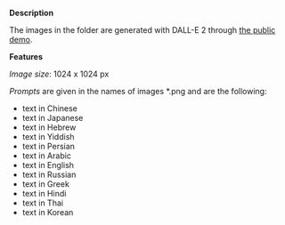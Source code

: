**Description**

The images in the folder are generated with DALL-E 2 through [the public demo](https://labs.openai.com/).

**Features**

*Image size*: 1024 x 1024 px

*Prompts* are given in the names of images *.png and are the following:

- text in Chinese 
- text in Japanese 
- text in Hebrew 
- text in Yiddish 
- text in Persian 
- text in Arabic 
- text in English 
- text in Russian 
- text in Greek 
- text in Hindi 
- text in Thai 
- text in Korean
